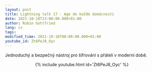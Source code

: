 ```yaml
---
layout: post
title: Lightning talk 17 - Age do každé domácnosti
date: 2021-10-18T13:00:00.000+01:00
author: Robin Gottfried
lang: cs
tags:
modified_time: 2021-10-18T08:00:00.000+01:00
youtube_id: Zt6PeJ8_Oyc
---
```

Jednoduchý a bezpečný nástroj pro šifrování s přáteli v moderní době.

<center>
{% include youtube.html id='Zt6PeJ8_Oyc' %}
</center>


